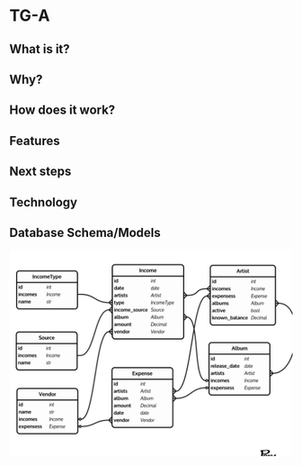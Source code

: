 # TG-A

## What is it?

## Why?

## How does it work?

## Features

 ## Next steps

## Technology

## Database Schema/Models
![](assets/Models.png)


